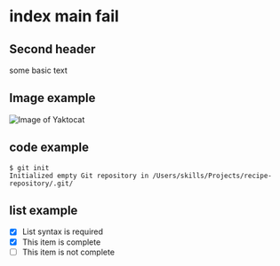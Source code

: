 # index main fail
## Second header
some basic text
## Image example
![Image of Yaktocat](https://octodex.github.com/images/yaktocat.png)
## code example
```
$ git init
Initialized empty Git repository in /Users/skills/Projects/recipe-repository/.git/
```
## list example
- [x] List syntax is required
- [x] This item is complete
- [ ] This item is not complete
